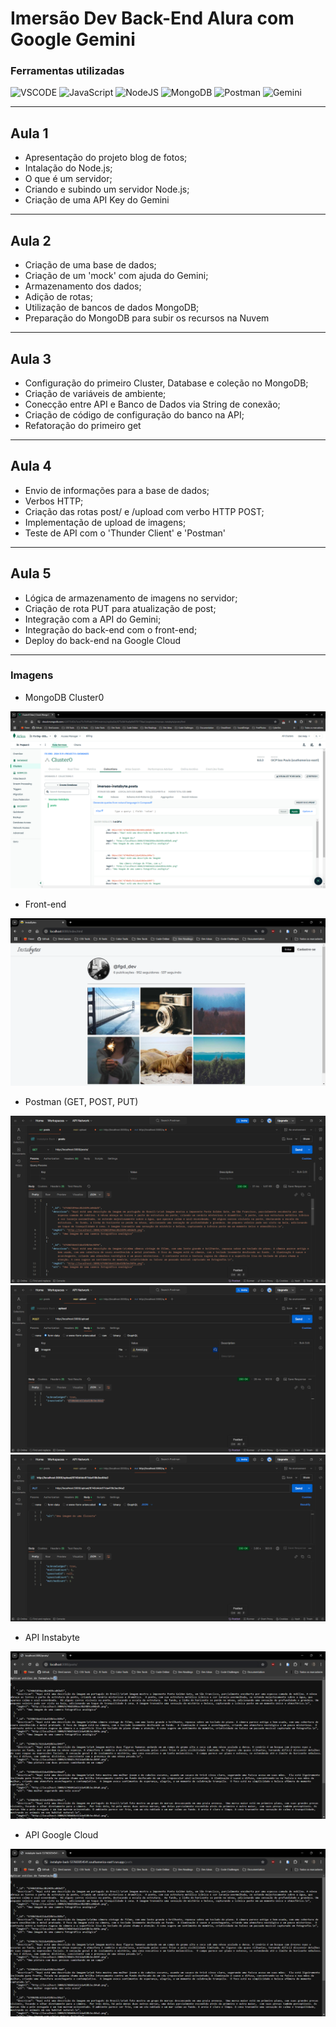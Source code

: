 # Imersão Dev Back-End Alura com Google Gemini

### Ferramentas utilizadas

![VSCODE](https://img.shields.io/badge/VSCode-0078D4?style=for-the-badge&logo=visual%20studio%20code&logoColor=white)
![JavaScript](https://img.shields.io/badge/JavaScript-F7DF1E?style=for-the-badge&logo=javascript&logoColor=black)
![NodeJS](https://img.shields.io/badge/node.js-339933?style=for-the-badge&logo=Node.js&logoColor=white)
![MongoDB](https://img.shields.io/badge/MongoDB-%234ea94b.svg?style=for-the-badge&logo=mongodb&logoColor=white)
![Postman](https://img.shields.io/badge/Postman-FF6C37?style=for-the-badge&logo=postman&logoColor=white)
![Gemini](https://img.shields.io/badge/Google%20Gemini-8E75B2?style=for-the-badge&logo=googlegemini&logoColor=white)

---

## Aula 1

- Apresentação do projeto blog de fotos;
- Intalação do Node.js;
- O que é um servidor;
- Criando e subindo um servidor Node.js;
- Criação de uma API Key do Gemini

---

## Aula 2

- Criação de uma base de dados;
- Criação de um 'mock' com ajuda do Gemini;
- Armazenamento dos dados;
- Adição de rotas;
- Utilização de bancos de dados MongoDB;
- Preparação do MongoDB para subir os recursos na Nuvem

---

## Aula 3

- Configuração do primeiro Cluster, Database e coleção no MongoDB;
- Criação de variáveis de ambiente;
- Conecção entre API e Banco de Dados via String de conexão;
- Criação de código de configuração do banco na API;
- Refatoração do primeiro get

---

## Aula 4

- Envio de informações para a base de dados;
- Verbos HTTP;
- Criação das rotas post/ e /upload com verbo HTTP POST;
- Implementação de upload de imagens;
- Teste de API com o 'Thunder Client' e 'Postman'

---

## Aula 5

- Lógica de armazenamento de imagens no servidor;
- Criação de rota PUT para atualização de post;
- Integração com a API do Gemini;
- Integração do back-end com o front-end;
- Deploy do back-end na Google Cloud

---

### Imagens

- MongoDB Cluster0

![MongoDB Cluster0](./prints/cluster0.png)

- Front-end

![Front-end](./prints/frontend.png)

- Postman (GET, POST, PUT)

![Postman GET](./prints/postmanGet.png)
![Postman POST](./prints/postmanPost.png)
![Postman PUT](./prints/postmanPut.png)

- API Instabyte

![API Instabyte](./prints/urlAPI.png)

- API Google Cloud

![Google Cloud](./prints/API_gCloud.png)
